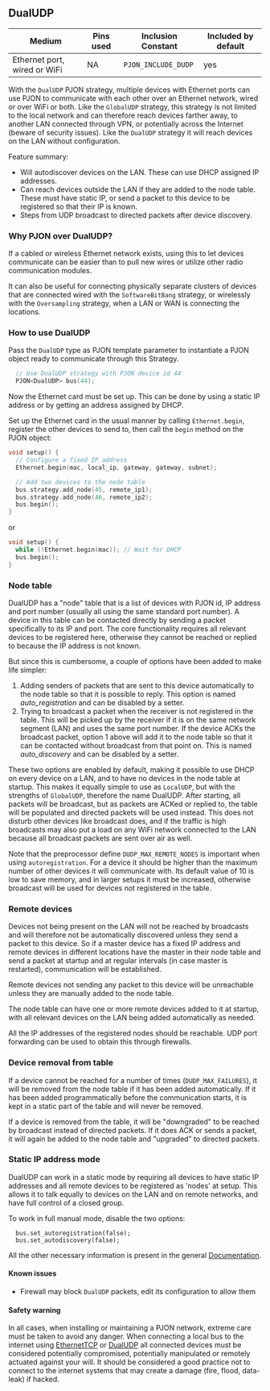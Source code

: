 ## DualUDP

| Medium | Pins used | Inclusion Constant | Included by default |
|--------|-----------|--------------------|---------------------|
| Ethernet port, wired or WiFi   | NA    | `PJON_INCLUDE_DUDP`|  yes   |

With the `DualUDP` PJON strategy, multiple devices with Ethernet ports can use PJON to communicate with each other over an Ethernet network, wired or over WiFi or both. Like the `GlobalUDP` strategy, this strategy is not limited to the local network
and can therefore reach devices farther away, to another LAN connected through VPN, or potentially across the Internet (beware of security issues). Like the `DualUDP` strategy it will reach devices on the LAN without configuration.

Feature summary:
* Will autodiscover devices on the LAN. These can use DHCP assigned IP addresses.
* Can reach devices outside the LAN if they are added to the node table. These must have static IP, or send a packet to this device to be registered so that their IP is known.
* Steps from UDP broadcast to directed packets after device discovery.

### Why PJON over DualUDP?
If a cabled or wireless Ethernet network exists, using this to let devices communicate can be easier than to pull new wires or utilize other radio communication modules.

It can also be useful for connecting physically separate clusters of devices that are connected wired with the `SoftwareBitBang` strategy, or wirelessly with the `Oversampling` strategy, when a LAN or WAN is connecting the locations.

### How to use DualUDP
Pass the `DualUDP` type as PJON template parameter to instantiate a PJON object ready to communicate through this Strategy.
```cpp  
  // Use DualUDP strategy with PJON device id 44
  PJON<DualUDP> bus(44);
```

Now the Ethernet card must be set up. This can be done by using a static IP address or by getting an address assigned by DHCP.

Set up the Ethernet card in the usual manner by calling `Ethernet.begin`, register the other devices to send to, then call the `begin` method on the PJON object:
```cpp  
void setup() {
  // Configure a fixed IP address
  Ethernet.begin(mac, local_ip, gateway, gateway, subnet);

  // Add two devices to the node table
  bus.strategy.add_node(45, remote_ip1);
  bus.strategy.add_node(46, remote_ip2);
  bus.begin();
}
```
or
```cpp  
void setup() {
  while (!Ethernet.begin(mac)); // Wait for DHCP
  bus.begin();
}
```

### Node table
DualUDP has a "node" table that is a list of devices with PJON id, IP address and port number (usually all using the same standard port number). A device in this table can be contacted directly by sending a packet specifically to its IP and port. The core functionality requires all relevant devices to be registered here, otherwise they cannot be reached or replied to because the IP address is not known.

But since this is cumbersome, a couple of options have been added to make life simpler:
1. Adding senders of packets that are sent to this device automatically to the node table so that it is possible to reply. This option is named _auto_registration_ and can be disabled by a setter.
2. Trying to broadcast a packet when the receiver is not registered in the table. This will be picked up by the receiver if it is on the same network segment (LAN) and uses the same port number. If the device ACKs the broadcast packet, option 1 above will add it to the node table so that it can be contacted without broadcast from that point on. This is named _auto_discovery_ and can be disabled by a setter.

These two options are enabled by default, making it possible to use DHCP on every device on a LAN, and to have no devices in the node table at startup. This makes it equally simple to use as `LocalUDP`, but with the strengths of `GlobalUDP`, therefore the name DualUDP.
After starting, all packets will be broadcast, but as packets are ACKed or replied to, the table will be populated and directed packets will be used instead. This does not disturb other devices like broadcast does, and if the traffic is high broadcasts may also put a load on any WiFi network connected to the LAN because all broadcast packets are sent over air as well.

Note that the preprocessor define `DUDP_MAX_REMOTE_NODES` is important when using `autoregistration`. For a device it should be higher than the maximum number of other devices it will communicate with. Its default value of 10 is low to save memory, and in larger setups it must be increased, otherwise broadcast will be used for devices not registered in the table.

### Remote devices
Devices not being present on the LAN will not be reached by broadcasts and will therefore not be automatically discovered unless they send a packet to this device. So if a master device has a fixed IP address and remote devices in different locations have the master in their node table and send a packet at startup and at regular intervals (in case master is restarted), communication will be established.

Remote devices not sending any packet to this device will be unreachable unless they are manually added to the node table.

The node table can have one or more remote devices added to it at startup, with all relevant devices on the LAN being added automatically as needed.

All the IP addresses of the registered nodes should be reachable. UDP port forwarding can be used to obtain this through firewalls.

### Device removal from table
If a device cannot be reached for a number of times (`DUDP_MAX_FAILURES`), it will be removed from the node table if it has been added automatically. If it has been added programmatically before the communication starts, it is kept in a static part of the table and will never be removed.

If a device is removed from the table, it will be "downgraded" to be reached by broadcast instead of directed packets. If it does ACK or sends a packet, it will again be added to the node table and "upgraded" to directed packets.

### Static IP address mode
DualUDP can work in a static mode by requiring all devices to have static IP addresses and all remote devices to be registered as 'nodes' at setup. This allows it to talk equally to devices on the LAN and on remote networks, and have full control of a closed group.

To work in full manual mode, disable the two options:
```
  bus.set_autoregistration(false);
  bus.set_autodiscovery(false);
```
All the other necessary information is present in the general [Documentation](/documentation).

#### Known issues
- Firewall may block `DualUDP` packets, edit its configuration to allow them

#### Safety warning
In all cases, when installing or maintaining a PJON network, extreme care must be taken to avoid any danger. When connecting a local bus to the internet using [EthernetTCP](/src/strategies/EthernetTCP) or [DualUDP](/src/strategies/DualUDP) all connected devices must be considered potentially compromised, potentially manipulated or remotely actuated against your will. It should be considered a good practice not to connect to the internet systems that may create a damage (fire, flood, data-leak) if hacked.
